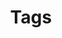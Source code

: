 ---
title: "Tags"
layout: tags
permalink: /tags/
permalink_en-US: /tag/
namespace: tags
author_profile: true
---